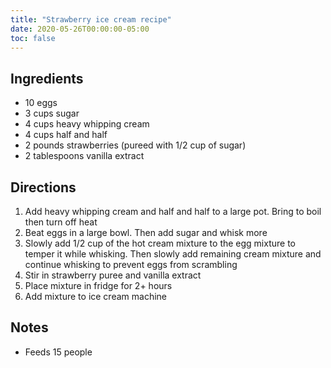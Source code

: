 ```yaml
---
title: "Strawberry ice cream recipe"
date: 2020-05-26T00:00:00-05:00
toc: false
---
```


## Ingredients

- 10 eggs
- 3 cups sugar
- 4 cups heavy whipping cream
- 4 cups half and half
- 2 pounds strawberries (pureed with 1/2 cup of sugar)
- 2 tablespoons vanilla extract

## Directions

1. Add heavy whipping cream and half and half to a large pot. Bring to boil then turn off heat
1. Beat eggs in a large bowl. Then add sugar and whisk more
1. Slowly add 1/2 cup of the hot cream mixture to the egg mixture to temper it while whisking. Then slowly add remaining cream mixture and continue whisking to prevent eggs from scrambling
1. Stir in strawberry puree and vanilla extract
1. Place mixture in fridge for 2+ hours
1. Add mixture to ice cream machine

## Notes

- Feeds 15 people
